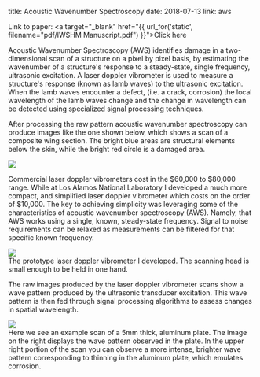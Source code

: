 title: Acoustic Wavenumber Spectroscopy
date: 2018-07-13
link: aws

Link to paper: <a target="_blank" href="{{ url_for('static', filename="pdf/IWSHM Manuscript.pdf") }}">Click here</a>

Acoustic Wavenumber Spectroscopy (AWS) identifies damage in a two-dimensional 
scan of a structure on a pixel by pixel basis, by estimating the wavenumber of a 
structure's response to a steady-state, single frequency, ultrasonic excitation.
A laser doppler vibrometer is used to measure a structure's response (known as lamb waves) 
to the ultrasonic excitation. When the lamb waves encounter a defect, (i.e. a crack, corrosion) 
the local wavelength of the lamb waves change and the change in wavelength can be detected
using specialized signal processing techniques.

After processing the raw pattern acoustic wavenumber spectroscopy can produce images like 
the one shown below, which shows a scan of a composite wing section. The bright blue areas are
structural elements below the skin, while the bright red circle is a damaged area. 

<div class="img_row">
    <img class="col-5" src="{{ url_for('static', filename="img/wing.jpg") }}">
</div>

Commercial laser doppler vibrometers cost in the $60,000 to $80,000 range. While at Los Alamos 
National Laboratory I developed a much more compact, and simplified laser doppler vibrometer 
which costs on the order of $10,000. The key to achieving simplicity was leveraging some of the 
characteristics of acoustic wavenumber spectroscopy (AWS). Namely, that AWS works using a single, known, steady-state frequency. Signal to noise requirements can be relaxed as measurements can be filtered for that specific known frequency. 

<div class="img_row">
    <img class="col-5" src="{{ url_for('static', filename="img/ldv.png") }}">
</div>

<div class="col-12 caption">
    The prototype laser doppler vibrometer I developed. The scanning head is small enough to be held 
    in one hand. 
</div>

The raw images produced by the laser doppler vibrometer scans show a wave pattern
produced by the ultrasonic transducer excitation. This wave pattern is then fed 
through signal processing algorithms to assess changes in spatial wavelength.

<div class="img_row">
    <img class="col-8" src="{{ url_for('static', filename="img/dmg.png") }}">
</div>

<div class="col-12 caption">
    Here we see an example scan of a 5mm thick, aluminum plate. 
    The image on the right displays the wave pattern observed in the plate. In the 
    upper right portion of the scan you can observe a more intense, brighter wave 
    pattern corresponding to thinning in the aluminum plate, which emulates corrosion. 
</div>
